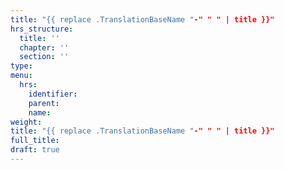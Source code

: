 ```yaml
---
title: "{{ replace .TranslationBaseName "-" " " | title }}"
hrs_structure:
  title: ''
  chapter: ''
  section: ''
type: 
menu:
  hrs:
    identifier: 
    parent: 
    name: 
weight: 
title: "{{ replace .TranslationBaseName "-" " " | title }}"
full_title: 
draft: true
---
```


